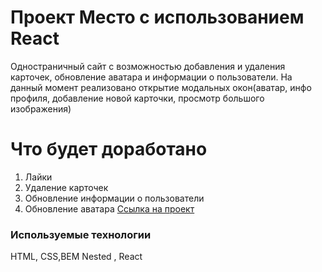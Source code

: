 # Проект Место с использованием React

Одностраничный сайт с возможностью добавления и удаления карточек, обновление аватара и информации о пользователи. На данный момент реализовано открытие модальных окон(аватар, инфо профиля, добавление новой карточки, просмотр большого изображения)

# Что будет доработано

1. Лайки
2. Удаление карточек
3. Обновление информации о пользователи
4. Обновление аватара
   [Ссылка на проект](https://alexandravia.github.io/mesto-react/)

### Используемые технологии

HTML, CSS,BEM Nested , React
